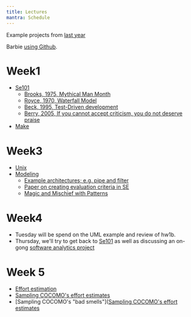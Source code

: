 ```yaml
---
title: Lectures
mantra: Schedule
---
```


Example projects from [last year](https://github.ncsu.edu/CSC510-Fall2014)

Barbie [using Github](https://raw.githubusercontent.com/txts/var/master/txt/old/img/barbie/barbie14.png).

# Week1

+ [Se101](se101.html)
    + [Brooks, 1975, Mythical Man Month](http://goo.gl/AM43CR)
	+ [Royce, 1970, Waterfall Model](http://goo.gl/8ibMK6)
	+ [Beck, 1995, Test-Driven development](http://goo.gl/sBUL6I)
	+ [Berry, 2005, If you cannot accept criticism, you do
	   not deserve praise](https://www.youtube.com/watch?v=U-7s_yeQuDg)
+ [Make](make.html)

# Week3

+ [Unix](unix.html)
+ [Modeling](modeling.html)
    + [Example architectures; e.g. pipe and filter](https://www.evernote.com/pub/timmenzies/pub)
    + [Paper on creating evaluation criteria in SE](http://www.cs.toronto.edu/~jm/Pub/InfoSystems02.pdf)
    + [Magic and Mischief with Patterns](https://www.evernote.com/l/AA708LA_T1dC-4oe25oyNdUirTMqLFiJh4s)

# Week4

+ Tuesday will be spend on the UML example and review of hw1b.
+ Thursday, we'll try to get back to [Se101](se101.html) 
  as well as discussing an on-gong 
  [software analytics
   project](https://github.com/txt/txt.github.io/blob/master/tsp/times.sh)

# Week 5

+ [Effort estimation](https://www.evernote.com/shard/s14/sh/2473c229-d791-4f1c-bfe9-a49abce7cec1/694f2e98d8082a12)
+ [Sampling COCOMO's effort estimates](https://github.com/ai-se/cocomo/blob/master/src/var/a2ps.pdf)
+ [Sampling COCOMO's "bad smells"]([Sampling COCOMO's effort estimates](https://github.com/ai-se/cocomo/blob/master/src/var/a2ps.pdf)